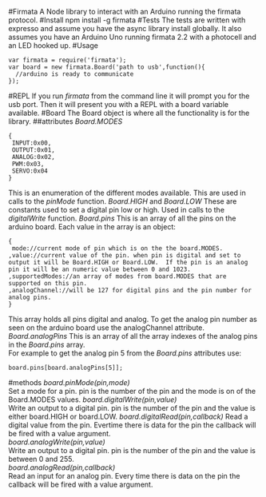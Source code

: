 #Firmata
A Node library to interact with an Arduino running the firmata protocol.
#Install
    npm install -g firmata
#Tests
The tests are written with expresso and assume you have the async library install globally.  It also assumes you have an Arduino Uno running firmata 2.2 with a photocell and an LED hooked up.
#Usage
    
    var firmata = require('firmata');
    var board = new firmata.Board('path to usb',function(){
      //arduino is ready to communicate
    });  
#REPL
If you run *firmata* from the command line it will prompt you for the usb port.  Then it will present you with a REPL with a board variable available.
#Board
  The Board object is where all the functionality is for the library.
##attributes
  *Board.MODES*
    
    {
     INPUT:0x00,
     OUTPUT:0x01,
     ANALOG:0x02,
     PWM:0x03,
     SERVO:0x04   
    }
  This is an enumeration of the different modes available.  This are used in calls to the *pinMode* function.
  *Board.HIGH* and *Board.LOW*
  These are constants used to set a digital pin low or high.  Used in calls to the *digitalWrite* function.
  *Board.pins*
  This is an array of all the pins on the arduino board.
  Each value in the array is an object:

    {
     mode://current mode of pin which is on the the board.MODES.
    ,value://current value of the pin. when pin is digital and set to output it will be Board.HIGH or Board.LOW.  If the pin is an analog pin it will be an numeric value between 0 and 1023.
    ,supportedModes://an array of modes from board.MODES that are supported on this pin.
    ,analogChannel://will be 127 for digital pins and the pin number for analog pins.
    }
  This array holds all pins digital and analog. To get the analog pin number as seen on the arduino board use the analogChannel attribute.
  *Board.analogPins*
  This is an array of all the array indexes of the analog pins in the *Board.pins* array.  
  For example to get the analog pin 5 from the *Board.pins* attributes use:

    board.pins[board.analogPins[5]];
  #methods
    *board.pinMode(pin,mode)*  
      Set a mode for a pin.  pin is the number of the pin and the mode is on of the Board.MODES values.
    *board.digitalWrite(pin,value)*  
      Write an output to a digital pin.  pin is the number of the pin and the value is either board.HIGH or board.LOW.
    *board.digitalRead(pin,callback)*
      Read a digital value from the pin.  Evertime there is data for the pin the callback will be fired with a value argument.  
    *board.analogWrite(pin,value)*  
      Write an output to a digital pin.  pin is the number of the pin and the value is between 0 and 255.  
    *board.analogRead(pin,callback)*  
      Read an input for an analog pin.  Every time there is data on the pin the callback will be fired with a value argument.  